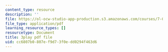 ```yaml
---
content_type: resource
description: ''
file: https://ol-ocw-studio-app-production.s3.amazonaws.com/courses/7-016-introductory-biology-fall-2018/cc6807b0807ef9d73f0edd0294f463d6_mvjXFh4P08I.pdf
file_type: application/pdf
learning_resource_types: []
resourcetype: Document
title: 3play pdf file
uid: cc6807b0-807e-f9d7-3f0e-dd0294f463d6
---
```

